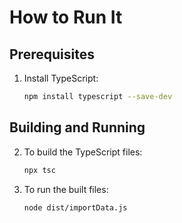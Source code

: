 # How to Run It

## Prerequisites

1. Install TypeScript:
   ```sh
   npm install typescript --save-dev
   ```

## Building and Running

2. To build the TypeScript files:
   ```sh
   npx tsc
   ```

3. To run the built files:
   ```sh
   node dist/importData.js
   ```